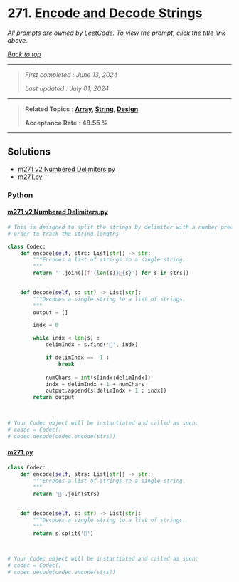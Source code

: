 # 271. [Encode and Decode Strings](<https://leetcode.com/problems/encode-and-decode-strings>)

*All prompts are owned by LeetCode. To view the prompt, click the title link above.*

*[Back to top](<../README.md>)*

------

> *First completed : June 13, 2024*
>
> *Last updated : July 01, 2024*

------

> **Related Topics** : **[Array](<by_topic/Array.md>), [String](<by_topic/String.md>), [Design](<by_topic/Design.md>)**
>
> **Acceptance Rate** : **48.55 %**

------

## Solutions

- [m271 v2 Numbered Delimiters.py](<../my-submissions/m271 v2 Numbered Delimiters.py>)
- [m271.py](<../my-submissions/m271.py>)
### Python
#### [m271 v2 Numbered Delimiters.py](<../my-submissions/m271 v2 Numbered Delimiters.py>)
```Python
# This is designed to split the strings by delimiter with a number preceding in
# order to track the string lengths

class Codec:
    def encode(self, strs: List[str]) -> str:
        """Encodes a list of strings to a single string.
        """
        return ''.join([(f'{len(s)}🍁{s}') for s in strs])
        

    def decode(self, s: str) -> List[str]:
        """Decodes a single string to a list of strings.
        """
        output = []

        indx = 0

        while indx < len(s) :
            delimIndx = s.find('🍁', indx)

            if delimIndx == -1 :
                break
            
            numChars = int(s[indx:delimIndx])
            indx = delimIndx + 1 + numChars
            output.append(s[delimIndx + 1 : indx])
        return output
        


# Your Codec object will be instantiated and called as such:
# codec = Codec()
# codec.decode(codec.encode(strs))
```

#### [m271.py](<../my-submissions/m271.py>)
```Python
class Codec:
    def encode(self, strs: List[str]) -> str:
        """Encodes a list of strings to a single string.
        """
        return '🍁'.join(strs)
        

    def decode(self, s: str) -> List[str]:
        """Decodes a single string to a list of strings.
        """
        return s.split('🍁')
        


# Your Codec object will be instantiated and called as such:
# codec = Codec()
# codec.decode(codec.encode(strs))
```

